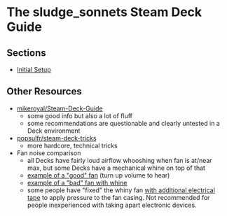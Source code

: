# The sludge_sonnets Steam Deck Guide

## Sections

- [Initial Setup](Setup/Recommended.md)

## Other Resources

- [mikeroyal/Steam-Deck-Guide](https://github.com/mikeroyal/Steam-Deck-Guide)
  - some good info but also a lot of fluff
  - some recommendations are questionable and clearly untested in a Deck environment
- [popsulfr/steam-deck-tricks](https://gitlab.com/popsulfr/steam-deck-tricks)
  - more hardcore, technical tricks
- Fan noise comparison
  - all Decks have fairly loud airflow whooshing when fan is at/near max, but some Decks have a mechanical whine on top of that
  - [example of a "good" fan](https://www.youtube.com/watch?v=UEY_FsvwBlo) (turn up volume to hear)
  - [example of a "bad" fan with whine](https://www.youtube.com/watch?v=s51a2kQJH0Y)
  - some people have "fixed" the whiny fan [with additional electrical tape](https://www.theverge.com/23047412/valve-steam-deck-fan-tape-fix-noise-whine) to apply pressure to the fan casing. Not recommended for people inexperienced with taking apart electronic devices.
